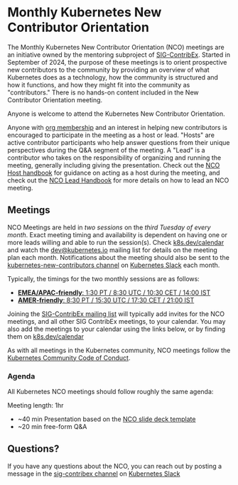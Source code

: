 # Monthly Kubernetes New Contributor Orientation
The Monthly Kubernetes New Contributor Orientation (NCO) meetings are an initiative owned by the mentoring subproject of [SIG-ContribEx](../../sig-contributor-experience/). Started in September of 2024, the purpose of these meetings is to orient prospective new contributors to the community by providing an overview of what Kubernetes does as a technology, how the community is structured and how it functions, and how they might fit into the community as "contributors." There is no hands-on content included in the New Contributor Orientation meeting.


Anyone is welcome to attend the Kubernetes New Contributor Orientation.


Anyone with [org membership](https://github.com/kubernetes/community/blob/master/community-membership.md#member) and an interest in helping new contributors is encouraged to participate in the meeting as a host or lead. "Hosts" are active contributor participants who help answer questions from their unique perspectives during the Q&A segment of the meeting. A "Lead" is a contributor who takes on the responsibility of organizing and running the meeting, generally including giving the presentation. Check out the [NCO Host handbook](nco-host-handbook.md) for guidance on acting as a host during the meeting, and check out the [NCO Lead Handbook](nco-lead-handbook.md) for more details on how to lead an NCO meeting.


## Meetings
NCO Meetings are held in *two sessions* on the *third Tuesday of every month*. Exact meeting timing and availability is dependent on having one or more leads willing and able to run the session(s). Check [k8s.dev/calendar](https://k8s.dev/calendar) and watch the dev@kubernetes.io mailing list for details on the meeting plan each month. Notifications about the meeting should also be sent to the [kubernetes-new-contributors channel](https://kubernetes.slack.com/archives/C09R23FHP) on [Kubernetes Slack](https://slack.k8s.io/) each month.

Typically, the timings for the two monthly sessions are as follows:

* [**EMEA/APAC-friendly**: 1:30 PT / 8:30 UTC / 10:30 CET / 14:00 IST](https://calendar.google.com/calendar/event?action=TEMPLATE&tmeid=NXVpdGhoMWRyMGhpMDZjd[…]afef04s12ra0gkqql6fchjc%40group.calendar.google.com&scp=ALL)
* [**AMER-friendly**: 8:30 PT / 15:30 UTC / 17:30 CET / 21:00 IST](https://calendar.google.com/calendar/event?action=TEMPLATE&tmeid=MnZqMXVmazZhNWJ2aTNld[…]afef04s12ra0gkqql6fchjc%40group.calendar.google.com&scp=ALL)


Joining the [SIG-ContribEx mailing list](https://groups.google.com/forum/#!forum/kubernetes-sig-contribex) will typically add invites for the NCO meetings, and all other SIG ContribEx meetings, to your calendar. You may also add the meetings to your calendar using the links below, or by finding them on [k8s.dev/calendar](https://k8s.dev/calendar)

As with all meetings in the Kubernetes community, NCO meetings follow the [Kubernetes Community Code of Conduct](https://kubernetes.io/community/code-of-conduct/).

### Agenda
All Kubernetes NCO meetings should follow roughly the same agenda:

Meeting length: 1hr
* ~40 min Presentation based on the [NCO slide deck template](nco-slides/TEMPLATE_%20[MONTH]%20New%20Contributor%20Orientation.pdf)
* ~20 min free-form Q&A

## Questions?
If you have any questions about the NCO, you can reach out by posting a message in the [sig-contribex channel](https://kubernetes.slack.com/archives/C1TU9EB9S) on [Kubernetes Slack](https://slack.k8s.io/)
